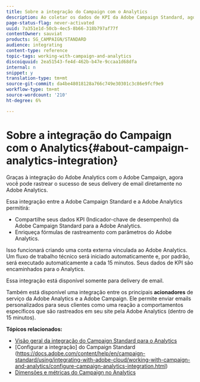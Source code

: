 ```yaml
---
title: Sobre a integração do Campaign com o Analytics
description: Ao coletar os dados de KPI da Adobe Campaign Standard, agora você pode compartilhar dados de campanha com a Adobe Analytics para medir métricas de marketing por email da Adobe Campaign.
page-status-flag: never-activated
uuid: 7a351e1d-50cb-4ec5-8b66-318b797af77f
contentOwner: sauviat
products: SG_CAMPAIGN/STANDARD
audience: integrating
content-type: reference
topic-tags: working-with-campaign-and-analytics
discoiquuid: 2ea51543-fe4d-462b-b47e-9ccaa1d68dfa
internal: n
snippet: y
translation-type: tm+mt
source-git-commit: da4be48018128a766c749e30301c3c86e9fcf9e9
workflow-type: tm+mt
source-wordcount: '210'
ht-degree: 6%

---
```



# Sobre a integração do Campaign com o Analytics{#about-campaign-analytics-integration}

Graças à integração do Adobe Analytics com o Adobe Campaign, agora você pode rastrear o sucesso de seus delivery de email diretamente no Adobe Analytics.

Essa integração entre a Adobe Campaign Standard e a Adobe Analytics permitirá:

* Compartilhe seus dados KPI (Indicador-chave de desempenho) da Adobe Campaign Standard para a Adobe Analytics.
* Enriqueça fórmulas de rastreamento com parâmetros do Adobe Analytics.

Isso funcionará criando uma conta externa vinculada ao Adobe Analytics. Um fluxo de trabalho técnico será iniciado automaticamente e, por padrão, será executado automaticamente a cada 15 minutos. Seus dados de KPI são encaminhados para o Analytics.

Essa integração está disponível somente para delivery de email.

Também está disponível uma integração entre os principais **acionadores** de serviço da Adobe Analytics e a Adobe Campaign. Ele permite enviar emails personalizados para seus clientes como uma reação a comportamentos específicos que são rastreados em seu site pela Adobe Analytics (dentro de 15 minutos).

**Tópicos relacionados:**

* [Visão geral da integração do Campaign Standard para o Analytics](https://docs.adobe.com/content/help/en/analytics/integration/adobe-campaign.html)
* [Configurar a integração] do Campaign Standard (https://docs.adobe.com/content/help/en/campaign-standard/using/integrating-with-adobe-cloud/working-with-campaign-and-analytics/configure-campaign-analytics-integration.html)
* [Dimensões e métricas do Campaign no Analytics](../../integrating/using/campaign-dimensions-and-metrics-in-analytics.md)
